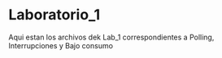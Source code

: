 # Laboratorio_1
Aqui estan los archivos dek Lab_1 correspondientes a Polling, Interrupciones y Bajo consumo 
